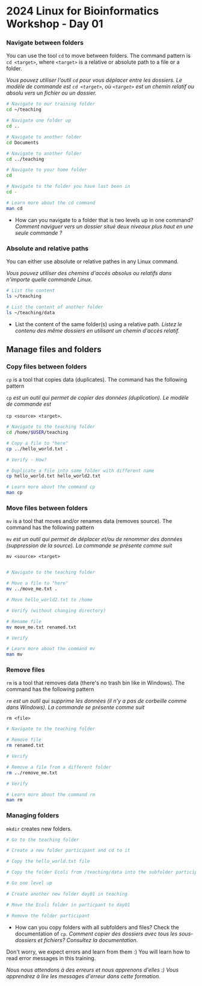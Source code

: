 # 2024 Linux for Bioinformatics Workshop - Day 01

### Navigate between folders
You can use the tool ```cd``` to move between folders. The command pattern is ```cd <target>```, where ```<target>``` is a relative or absolute path to a file or a folder. 

_Vous pouvez utiliser l'outil  ```cd``` pour vous déplacer entre les dossiers. Le modèle de commande est ```cd <target>```, où ```<target>``` est un chemin relatif ou absolu vers un fichier ou un dossier._

```bash
# Navigate to our training folder
cd ~/teaching

# Navigate one folder up
cd ..

# Navigate to another folder
cd Documents

# Navigate to another folder
cd ../teaching

# Navigate to your home folder
cd

# Navigate to the folder you have last been in
cd -

# Learn more about the cd command
man cd
```

* How can you navigate to a folder that is two levels up in one command? _Comment naviguer vers un dossier situé deux niveaux plus haut en une seule commande ?_

### Absolute and relative paths
You can either use absolute or relative pathes in any Linux command. 

_Vous pouvez utiliser des chemins d'accès absolus ou relatifs dans n'importe quelle commande Linux._

```bash
# List the content
ls ~/teaching

# List the content of another folder
ls ~/teaching/data
```

* List the content of the same folder(s) using a relative path. _Listez le contenu des même dossiers en utilisant un chemin d'accès relatif._

## Manage files and folders
### Copy files between folders
```cp``` is a tool that copies data (duplicates). The command has the following pattern 

```cp``` _est un outil qui permet de copier des données (duplication). Le modèle de commande est_ 

```cp <source> <target>```.

```bash
# Navigate to the teaching folder
cd /home/$USER/teaching

# Copy a file to "here"
cp ../hello_world.txt .

# Verify - How?

# Duplicate a file into same folder with different name
cp hello_world.txt hello_world2.txt

# Learn more about the command cp
man cp
```

### Move files between folders
```mv``` is a tool that moves and/or renames data (removes source). The command has the following pattern

```mv``` _est un outil qui permet de déplacer et/ou de renommer des données (suppression de la source). La commande se présente comme suit_

```mv <source> <target>```

```bash

# Navigate to the teaching folder

# Move a file to "here"
mv ../move_me.txt .

# Move hello_world2.txt to /home

# Verify (without changing directory)

# Rename file
mv move_me.txt renamed.txt

# Verify

# Learn more about the command mv
man mv
```

### Remove files
```rm``` is a tool that removes data (there's no trash bin like in Windows). The command has the following pattern

_```rm``` est un outil qui supprime les données (il n'y a pas de corbeille comme dans Windows). La commande se présente comme suit_

```rm <file>```

```bash
# Navigate to the teaching folder

# Remove file
rm renamed.txt

# Verify

# Remove a file from a different folder
rm ../remove_me.txt

# Verify

# Learn more about the command rm
man rm
```

### Managing folders
```mkdir``` creates new folders. 

```bash 
# Go to the teaching folder

# Create a new folder participant and cd to it

# Copy the hello_world.txt file

# Copy the folder Ecoli from /teaching/data into the subfolder participant

# Go one level up

# Create another new folder day01 in teaching

# Move the Ecoli folder in particpant to day01

# Remove the folder participant

```
* How can you copy folders with all subfolders and files? Check the documentation of `cp`. _Comment copier des dossiers avec tous les sous-dossiers et fichiers? Consultez la documentation._


Don't worry, we expect errors and learn from them :) You will learn how to read error messages in this training.  

_Nous nous attendons à des erreurs et nous apprenons d'elles :) Vous apprendrez à lire les messages d'erreur dans cette formation._



